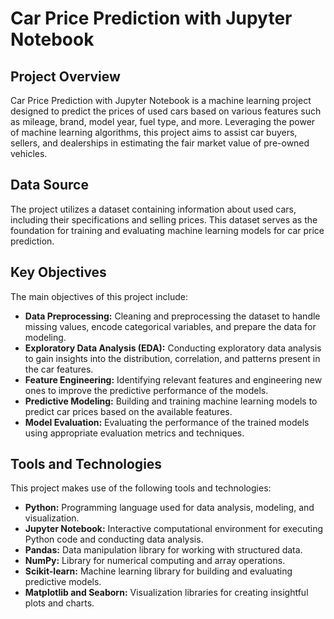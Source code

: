 # Car Price Prediction with Jupyter Notebook

## Project Overview
Car Price Prediction with Jupyter Notebook is a machine learning project designed to predict the prices of used cars based on various features such as mileage, brand, model year, fuel type, and more. Leveraging the power of machine learning algorithms, this project aims to assist car buyers, sellers, and dealerships in estimating the fair market value of pre-owned vehicles.

## Data Source
The project utilizes a dataset containing information about used cars, including their specifications and selling prices. This dataset serves as the foundation for training and evaluating machine learning models for car price prediction.

## Key Objectives
The main objectives of this project include:
- **Data Preprocessing:** Cleaning and preprocessing the dataset to handle missing values, encode categorical variables, and prepare the data for modeling.
- **Exploratory Data Analysis (EDA):** Conducting exploratory data analysis to gain insights into the distribution, correlation, and patterns present in the car features.
- **Feature Engineering:** Identifying relevant features and engineering new ones to improve the predictive performance of the models.
- **Predictive Modeling:** Building and training machine learning models to predict car prices based on the available features.
- **Model Evaluation:** Evaluating the performance of the trained models using appropriate evaluation metrics and techniques.

## Tools and Technologies
This project makes use of the following tools and technologies:
- **Python:** Programming language used for data analysis, modeling, and visualization.
- **Jupyter Notebook:** Interactive computational environment for executing Python code and conducting data analysis.
- **Pandas:** Data manipulation library for working with structured data.
- **NumPy:** Library for numerical computing and array operations.
- **Scikit-learn:** Machine learning library for building and evaluating predictive models.
- **Matplotlib and Seaborn:** Visualization libraries for creating insightful plots and charts.


